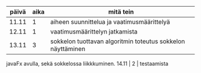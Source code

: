päivä | aika | mitä tein
----- | ---- | ---------
11.11 | 1 | aiheen suunnittelua ja vaatimusmäärittelyä 
12.11 | 1 | vaatimusmäärittelyn jatkamista
13.11 | 3 | sokkelon tuottavan algoritmin toteutus sokkelon näyttäminen
javaFx avulla, sekä sokkelossa liikkkuminen.
14.11 | 2 | testaamista
